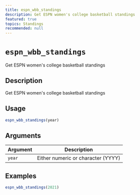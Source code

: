 ```yaml
---
title: espn_wbb_standings
description: Get ESPN women's college basketball standings
featured: true
topics: Standings
recommended: null
---
```

# `espn_wbb_standings`

Get ESPN women's college basketball standings


## Description

Get ESPN women's college basketball standings


## Usage

```r
espn_wbb_standings(year)
```


## Arguments

Argument      |Description
------------- |----------------
`year`     |     Either numeric or character (YYYY)


## Examples

```r
espn_wbb_standings(2021)
```



